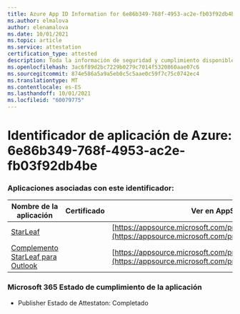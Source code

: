 ```yaml
---
title: Azure App ID Information for 6e86b349-768f-4953-ac2e-fb03f92db4be
ms.author: elmalova
author: elenamalova
ms.date: 10/01/2021
ms.topic: article
ms.service: attestation
certification_type: attested
description: Toda la información de seguridad y cumplimiento disponible para 6e86b349-768f-4953-ac2e-fb03f92db4be.
ms.openlocfilehash: 3ac6f89d2bc7229b0279c7014f5320860aae07c6
ms.sourcegitcommit: 874e586a5a9a5eb0c5c5aae0c59f7c75c0742ec4
ms.translationtype: MT
ms.contentlocale: es-ES
ms.lasthandoff: 10/01/2021
ms.locfileid: "60079775"
---
```

# <a name="azure-app-id-6e86b349-768f-4953-ac2e-fb03f92db4be"></a>Identificador de aplicación de Azure: 6e86b349-768f-4953-ac2e-fb03f92db4be


### <a name="apps-associated-with-this-id"></a>Aplicaciones asociadas con este identificador:
| **Nombre de la aplicación** | **Certificado** | **Ver en AppSource** |
|--------------|---------------|-----------------------|
| [StarLeaf](https://docs.microsoft.com/microsoft-365-app-certification/forward/WA200000185) |  | [https://appsource.microsoft.com/product/office/WA200000185](https://appsource.microsoft.com/product/office/WA200000185) |
| [Complemento StarLeaf para Outlook](https://docs.microsoft.com/microsoft-365-app-certification/forward/WA104381343) |  | [https://appsource.microsoft.com/product/office/WA104381343](https://appsource.microsoft.com/product/office/WA104381343) |

### <a name="microsoft-365-app-compliance-status"></a>Microsoft 365 Estado de cumplimiento de la aplicación
- Publisher Estado de Attestaton: Completado
